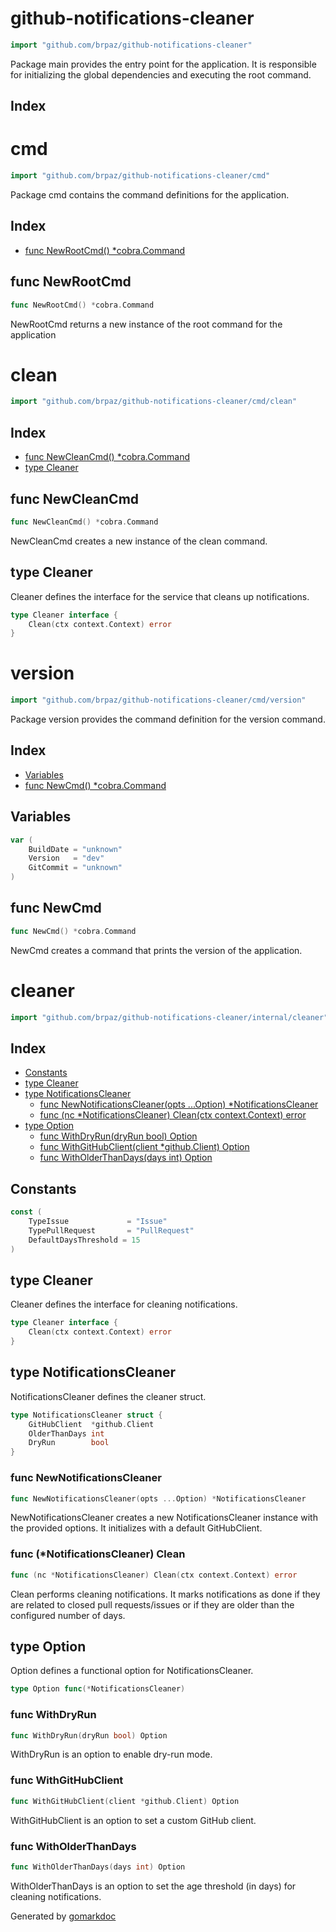 <!-- Code generated by gomarkdoc. DO NOT EDIT -->

# github\-notifications\-cleaner

```go
import "github.com/brpaz/github-notifications-cleaner"
```

Package main provides the entry point for the application. It is responsible for initializing the global dependencies and executing the root command.

## Index



# cmd

```go
import "github.com/brpaz/github-notifications-cleaner/cmd"
```

Package cmd contains the command definitions for the application.

## Index

- [func NewRootCmd\(\) \*cobra.Command](<#NewRootCmd>)


<a name="NewRootCmd"></a>
## func NewRootCmd

```go
func NewRootCmd() *cobra.Command
```

NewRootCmd returns a new instance of the root command for the application

# clean

```go
import "github.com/brpaz/github-notifications-cleaner/cmd/clean"
```

## Index

- [func NewCleanCmd\(\) \*cobra.Command](<#NewCleanCmd>)
- [type Cleaner](<#Cleaner>)


<a name="NewCleanCmd"></a>
## func NewCleanCmd

```go
func NewCleanCmd() *cobra.Command
```

NewCleanCmd creates a new instance of the clean command.

<a name="Cleaner"></a>
## type Cleaner

Cleaner defines the interface for the service that cleans up notifications.

```go
type Cleaner interface {
    Clean(ctx context.Context) error
}
```

# version

```go
import "github.com/brpaz/github-notifications-cleaner/cmd/version"
```

Package version provides the command definition for the version command.

## Index

- [Variables](<#variables>)
- [func NewCmd\(\) \*cobra.Command](<#NewCmd>)


## Variables

<a name="BuildDate"></a>

```go
var (
    BuildDate = "unknown"
    Version   = "dev"
    GitCommit = "unknown"
)
```

<a name="NewCmd"></a>
## func NewCmd

```go
func NewCmd() *cobra.Command
```

NewCmd creates a command that prints the version of the application.

# cleaner

```go
import "github.com/brpaz/github-notifications-cleaner/internal/cleaner"
```

## Index

- [Constants](<#constants>)
- [type Cleaner](<#Cleaner>)
- [type NotificationsCleaner](<#NotificationsCleaner>)
  - [func NewNotificationsCleaner\(opts ...Option\) \*NotificationsCleaner](<#NewNotificationsCleaner>)
  - [func \(nc \*NotificationsCleaner\) Clean\(ctx context.Context\) error](<#NotificationsCleaner.Clean>)
- [type Option](<#Option>)
  - [func WithDryRun\(dryRun bool\) Option](<#WithDryRun>)
  - [func WithGitHubClient\(client \*github.Client\) Option](<#WithGitHubClient>)
  - [func WithOlderThanDays\(days int\) Option](<#WithOlderThanDays>)


## Constants

<a name="TypeIssue"></a>

```go
const (
    TypeIssue             = "Issue"
    TypePullRequest       = "PullRequest"
    DefaultDaysThreshold = 15
)
```

<a name="Cleaner"></a>
## type Cleaner

Cleaner defines the interface for cleaning notifications.

```go
type Cleaner interface {
    Clean(ctx context.Context) error
}
```

<a name="NotificationsCleaner"></a>
## type NotificationsCleaner

NotificationsCleaner defines the cleaner struct.

```go
type NotificationsCleaner struct {
    GitHubClient  *github.Client
    OlderThanDays int
    DryRun        bool
}
```

<a name="NewNotificationsCleaner"></a>
### func NewNotificationsCleaner

```go
func NewNotificationsCleaner(opts ...Option) *NotificationsCleaner
```

NewNotificationsCleaner creates a new NotificationsCleaner instance with the provided options. It initializes with a default GitHubClient.

<a name="NotificationsCleaner.Clean"></a>
### func \(\*NotificationsCleaner\) Clean

```go
func (nc *NotificationsCleaner) Clean(ctx context.Context) error
```

Clean performs cleaning notifications. It marks notifications as done if they are related to closed pull requests/issues or if they are older than the configured number of days.

<a name="Option"></a>
## type Option

Option defines a functional option for NotificationsCleaner.

```go
type Option func(*NotificationsCleaner)
```

<a name="WithDryRun"></a>
### func WithDryRun

```go
func WithDryRun(dryRun bool) Option
```

WithDryRun is an option to enable dry\-run mode.

<a name="WithGitHubClient"></a>
### func WithGitHubClient

```go
func WithGitHubClient(client *github.Client) Option
```

WithGitHubClient is an option to set a custom GitHub client.

<a name="WithOlderThanDays"></a>
### func WithOlderThanDays

```go
func WithOlderThanDays(days int) Option
```

WithOlderThanDays is an option to set the age threshold \(in days\) for cleaning notifications.

Generated by [gomarkdoc](<https://github.com/princjef/gomarkdoc>)

